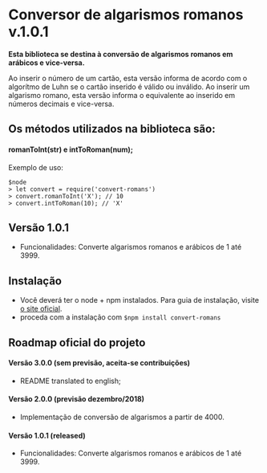 # Conversor de algarismos romanos v.1.0.1

**Esta biblioteca se destina à conversão de algarismos romanos em arábicos e vice-versa.**

Ao inserir o número de um cartão, esta versão informa de acordo com o algorítmo de Luhn se o cartão inserido é válido ou inválido.
Ao inserir um algarismo romano, esta versão informa o equivalente ao inserido em números decimais e vice-versa.


## Os métodos utilizados na biblioteca são:

#### **romanToInt(str) e intToRoman(num);**

Exemplo de uso:

```
$node
> let convert = require('convert-romans')
> convert.romanToInt('X'); // 10
> convert.intToRoman(10); // 'X'
```


## Versão 1.0.1
- Funcionalidades: Converte algarismos romanos e arábicos de 1 até 3999.


## Instalação

- Você deverá ter o node + npm instalados. Para guia de instalação, visite [o site oficial](https://www.npmjs.com/get-npm).
- proceda com a instalação com `$npm install convert-romans`


## Roadmap oficial do projeto

#### Versão 3.0.0 (sem previsão, aceita-se contribuições)
- README translated to english;

#### Versão 2.0.0 (previsão dezembro/2018)
- Implementação de conversão de algarismos a partir de 4000.

#### Versão 1.0.1 (released)
- Funcionalidades: Converte algarismos romanos e arábicos de 1 até 3999.
